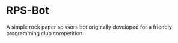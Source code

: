 # RPS-Bot
A simple rock paper scissors bot originally developed for a friendly programming club competition

